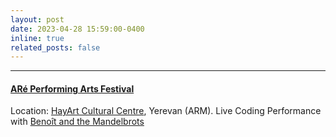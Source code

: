 ```yaml
---
layout: post
date: 2023-04-28 15:59:00-0400
inline: true
related_posts: false
---
```

***
#### [ARé Performing Arts Festival](https://www.arefoundation.com/en/are-festival)
Location: [HayArt Cultural Centre](https://hayartcultural.com/), Yerevan (ARM). Live Coding Performance with [Benoît and the Mandelbrots](https://the-mandelbrots.de/)